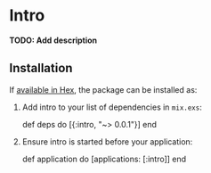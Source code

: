 # Intro

**TODO: Add description**

## Installation

If [available in Hex](https://hex.pm/docs/publish), the package can be installed as:

  1. Add intro to your list of dependencies in `mix.exs`:

        def deps do
          [{:intro, "~> 0.0.1"}]
        end

  2. Ensure intro is started before your application:

        def application do
          [applications: [:intro]]
        end

